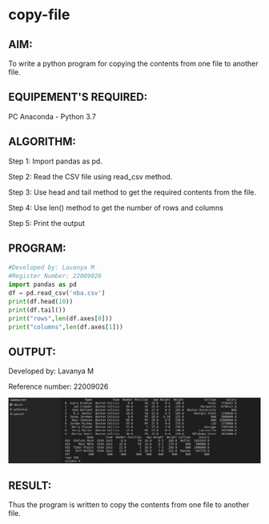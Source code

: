 # copy-file
## AIM:
To write a python program for copying the contents from one file to another file.
## EQUIPEMENT'S REQUIRED: 
PC
Anaconda - Python 3.7
## ALGORITHM: 

Step 1: Import pandas as pd.

Step 2: Read the CSV file using read_csv method.

Step 3: Use head and tail method to get the required contents from the file.

Step 4: Use len() method to get the number of rows and columns

Step 5: Print the output

## PROGRAM:
```python
#Developed by: Lavanya M
#Register Number: 22009026
import pandas as pd
df = pd.read_csv('nba.csv')
print(df.head(10))
print(df.tail())
print("rows",len(df.axes[0]))
print("columns",len(df.axes[1]))
```
            
## OUTPUT:
Developed by: Lavanya M

Reference number: 22009026 

![](copy%20file.png)



## RESULT:
Thus the program is written to copy the contents from one file to another file.